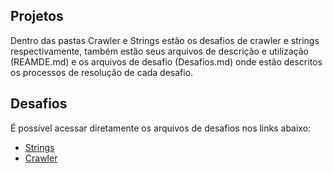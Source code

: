 ## Projetos
Dentro das pastas Crawler e Strings estão os desafios de crawler e strings respectivamente, também estão seus arquivos de descrição e utilização (REAMDE.md) e os arquivos de desafio (Desafios.md) onde estão descritos os processos de resolução de cada desafio.

## Desafios
É possível acessar diretamente os arquivos de desafios nos links abaixo:
* [Strings](Strings/Desafios.md)
* [Crawler](Crawler/Desafios.md)